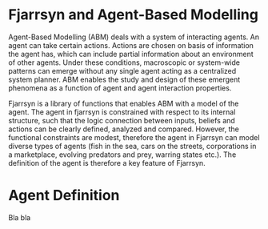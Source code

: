 # Fjarrsyn and Agent-Based Modelling 
Agent-Based Modelling (ABM) deals with a system of interacting agents. An agent
can take certain actions. Actions are chosen on basis of information the agent
has, which can include partial information about an environment of other
agents. Under these conditions, macroscopic or system-wide patterns can emerge
without any single agent acting as a centralized system planner. ABM enables
the study and design of these emergent phenomena as a function of agent and
agent interaction properties.

Fjarrsyn is a library of functions that enables ABM with a model of the agent.
The agent in fjarrsyn is constrained with respect to its internal structure,
such that the logic connection between inputs, beliefs and actions can be
clearly defined, analyzed and compared. However, the functional constraints are
modest, therefore the agent in Fjarrsyn can model diverse types of agents (fish
in the sea, cars on the streets, corporations in a marketplace, evolving
predators and prey, warring states etc.). The definition of the agent is
therefore a key feature of Fjarrsyn.

# Agent Definition
Bla bla
